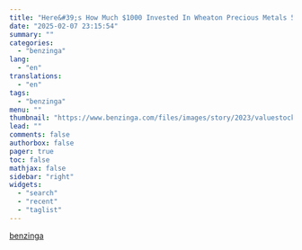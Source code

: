 ```yaml
---
title: "Here&#39;s How Much $1000 Invested In Wheaton Precious Metals 5 Years Ago Would Be Worth Today"
date: "2025-02-07 23:15:54"
summary: ""
categories:
  - "benzinga"
lang:
  - "en"
translations:
  - "en"
tags:
  - "benzinga"
menu: ""
thumbnail: "https://www.benzinga.com/files/images/story/2023/valuestock_image_1.jpeg"
lead: ""
comments: false
authorbox: false
pager: true
toc: false
mathjax: false
sidebar: "right"
widgets:
  - "search"
  - "recent"
  - "taglist"
---
```




[benzinga](https://www.benzinga.com/insights/news/25/02/43563113/heres-how-much-1000-invested-in-wheaton-precious-metals-5-years-ago-would-be-worth-today)
